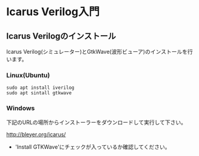 # Icarus Verilog入門

## Icarus Verilogのインストール

Icarus Verilog(シミュレーター)とGtkWave(波形ビューア)のインストールを行います。

### Linux(Ubuntu)
  ```
  sudo apt install iverilog
  sudo apt sintall gtkwave
  ```

### Windows

下記のURLの場所からインストーラーをダウンロードして実行して下さい。

http://bleyer.org/icarus/

- 'Install GTKWave'にチェックが入っているか確認してください。
